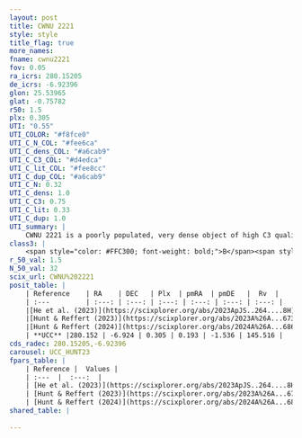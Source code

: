 ```yaml
---
layout: post
title: CWNU 2221
style: style
title_flag: true
more_names: 
fname: cwnu2221
fov: 0.05
ra_icrs: 280.15205
de_icrs: -6.92396
glon: 25.53965
glat: -0.75782
r50: 1.5
plx: 0.305
UTI: "0.55"
UTI_COLOR: "#f8fce0"
UTI_C_N_COL: "#fee6ca"
UTI_C_dens_COL: "#a6cab9"
UTI_C_C3_COL: "#d4edca"
UTI_C_lit_COL: "#fee8cc"
UTI_C_dup_COL: "#a6cab9"
UTI_C_N: 0.32
UTI_C_dens: 1.0
UTI_C_C3: 0.75
UTI_C_lit: 0.33
UTI_C_dup: 1.0
UTI_summary: |
    CWNU 2221 is a poorly populated, very dense object of high C3 quality. It was recently reported in the literature.
class3: |
    <span style="color: #FFC300; font-weight: bold;">B</span><span style="color: green; font-weight: bold;">A</span>
r_50_val: 1.5
N_50_val: 32
scix_url: CWNU%202221
posit_table: |
    | Reference    | RA    | DEC   | Plx  | pmRA  | pmDE   |  Rv  |
    | :---         | :---: | :---: | :---: | :---: | :---: | :---: |
    |[He et al. (2023)](https://scixplorer.org/abs/2023ApJS..264....8H) | 280.149 | -6.929 | 0.347 | 0.183 | -1.514 | 41.02 |
    |[Hunt & Reffert (2023)](https://scixplorer.org/abs/2023A%26A...673A.114H) | 280.142 | -6.931 | 0.295 | 0.217 | -1.567 | 138.559 |
    |[Hunt & Reffert (2024)](https://scixplorer.org/abs/2024A%26A...686A..42H) | 280.142 | -6.931 | 0.295 | 0.217 | -1.567 | 138.559 |
    | **UCC** |280.152 | -6.924 | 0.305 | 0.193 | -1.536 | 145.516 | 
cds_radec: 280.15205,-6.92396
carousel: UCC_HUNT23
fpars_table: |
    | Reference |  Values |
    | :---  |  :---:  |
    | [He et al. (2023)](https://scixplorer.org/abs/2023ApJS..264....8H) | `A0=4.65, m-M=12.05, logAge=8.3` |
    | [Hunt & Reffert (2023)](https://scixplorer.org/abs/2023A%26A...673A.114H) | `AV50=4.399, diffAV50=1.803, MOD50=12.463, logAge50=7.984` |
    | [Hunt & Reffert (2024)](https://scixplorer.org/abs/2024A%26A...686A..42H) | `MassJ=691.412` |
shared_table: |
    
---
```

